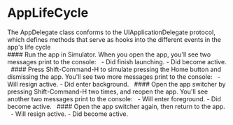 # AppLifeCycle
The AppDelegate class conforms to the UIApplicationDelegate protocol, which defines methods that serve as hooks into the different events in the app's life cycle
     <br>
     #### Run the app in Simulator. When you open the app, you'll see two messages print to the console:
      
     - Did finish launching.
     - Did become active.
      
     #### Press Shift-Command-H to simulate pressing the Home button and dismissing the app. You'll see two more messages print to the console:
      
     - Will resign active.
     - Did enter background.
      
     #### Open the app switcher by pressing Shift-Command-H two times, and reopen the app. You'll see another two messages print to the console:
      
     - Will enter foreground.
     - Did become active.
      
     #### Open the app switcher again, then return to the app.
      
     - Will resign active.
     - Did become active.
